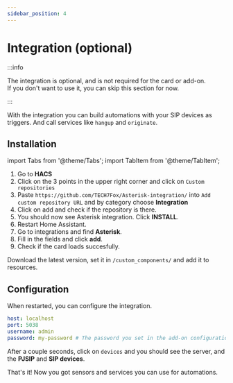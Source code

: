 ```yaml
---
sidebar_position: 4
---
```


# Integration (optional)

:::info

The integration is optional, and is not required for the card or add-on.  
If you don't want to use it, you can skip this section for now.

:::

With the integration you can build automations with your SIP devices as triggers. And call services like `hangup` and `originate`.

## Installation

import Tabs from '@theme/Tabs';
import TabItem from '@theme/TabItem';

<Tabs groupId="install-method">
  <TabItem value="hacs" label="HACS" default>
    <ol>
      <li>Go to <b>HACS</b></li>
      <li>Click on the 3 points in the upper right corner and click on <code>Custom repositories</code></li>
      <li>Paste <code>https://github.com/TECH7Fox/Asterisk-integration/</code> into <code>Add custom repository URL</code> and by category choose <b>Integration</b></li>
      <li>Click on add and check if the repository is there.</li>
      <li>You should now see Asterisk integration. Click <b>INSTALL</b>.</li>
      <li>Restart Home Assistant.</li>
      <li>Go to integrations and find <b>Asterisk</b>.</li>
      <li>Fill in the fields and click <b>add</b>.</li>
      <li>Check if the card loads succesfully.</li>
    </ol>
  </TabItem>
  <TabItem value="manual" label="Manual">
    Download the latest version, set it in <code>/custom_components/</code> and add it to resources.
  </TabItem>
</Tabs>

## Configuration

When restarted, you can configure the integration.

```yaml title="Integration options"
host: localhost
port: 5038
username: admin
password: my-password # The password you set in the add-on configuration
```

After a couple seconds, click on `devices` and you should see the server, and the **PJSIP** and **SIP devices**.

That's it! Now you got sensors and services you can use for automations.

